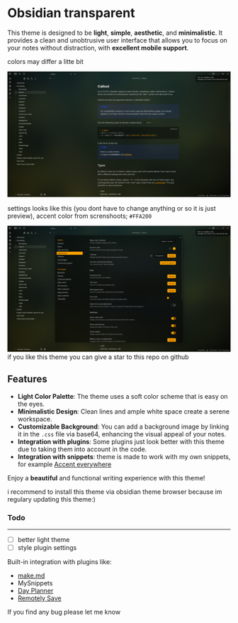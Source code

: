# Obsidian transparent

This theme is designed to be **light**, **simple**, **aesthetic**, and **minimalistic**. It provides a clean and unobtrusive user interface that allows you to focus on your notes without distraction, with **excellent mobile support**.

colors may differ a litte bit

![screnshoot](assets/preview.png)

settings looks like this (you dont have to change anything or so it is just preview), accent color from screnshoots; `#FFA200`

![settings](assets/settings.png)
if you like this theme you can give a star to this repo on github

## Features

- **Light Color Palette**: The theme uses a soft color scheme that is easy on the eyes.
- **Minimalistic Design**: Clean lines and ample white space create a serene workspace.
- **Customizable Background**: You can add a background image by linking it in the `.css` file via base64, enhancing the visual appeal of your notes.
- **Integration with plugins**: Some plugins just look better with this theme due to taking them into account in the code.
- **Integration with snippets**: theme is made to work with my own snippets, for example [Accent everywhere](https://github.com/Oczko24/Obsidian_things/blob/main/css_snippets/Accent%20everywhere.css)

Enjoy a **beautiful** and functional writing experience with this theme!

i recommend to install this theme via obsidian theme browser because im regulary updating this theme:)

### Todo
---
- [ ] better light theme
- [ ] style plugin settings

Built-in integration with plugins like:

- [make.md](https://github.com/Make-md/makemd)
- MySnippets
- [Day Planner](https://github.com/ivan-lednev/Obsidian-day-planner)
- [Remotely Save](https://github.com/remotely-save/remotely-save)

If you find any bug please let me know
